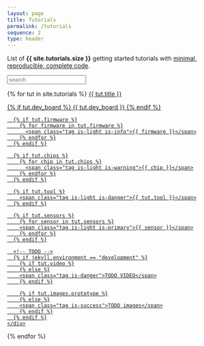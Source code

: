 ```yaml
---
layout: page
title: Tutorials
permalink: /tutorials
sequence: 2
type: header
---
```


<p class="subtitle">List of <strong>{{ site.tutorials.size }}</strong> getting started tutorials with <a href="https://stackoverflow.com/help/mcve">minimal, reproducible, complete code</a>.</p>

<style id="search_style"></style>

<nav class="panel">
  <div class="panel-block">
    <p class="control has-icons-left">
      <input class="input is-large" type="text" id="search" placeholder="search">
      <span class="icon is-small is-left">
        <i class="fas fa-search" aria-hidden="true"></i>
      </span>
    </p>
  </div>

  {% for tut in site.tutorials %}
  <a class="panel-block searchable" data-index="{{ tut.title | downcase }} {% for item in tut.features %}{{ item | downcase }} {% endfor %} {% for item in tut.sensors %}{{ item | downcase }} {% endfor %} {% for item in tut.chips %}{{ item | downcase }} {% endfor %} {% if tut.dev_board %} {{tut.dev_board | downcase }} {% endif %} " href="{{ tut.url }}">
    <span class="panel-icon">
      <i class="fas fa-book" aria-hidden="true"></i>
    </span>
    {{ tut.title }}
    <div class="tags">
      {% if tut.dev_board %}
        <span class="tag is-light is-danger">{{ tut.dev_board }}</span>
      {% endif %}

      {% if tut.firmware %}
        {% for firmware in tut.firmware %}
          <span class="tag is-light is-info">{{ firmware }}</span>
        {% endfor %}
      {% endif %}

      {% if tut.chips %}
        {% for chip in tut.chips %}
          <span class="tag is-light is-warning">{{ chip }}</span>
        {% endfor %}
      {% endif %}

      {% if tut.tool %}
        <span class="tag is-light is-danger">{{ tut.tool }}</span>
      {% endif %}

      {% if tut.sensors %}
        {% for sensor in tut.sensors %}
        <span class="tag is-light is-primary">{{ sensor }}</span>
        {% endfor %}
      {% endif %}

      <!-- TODO -->
      {% if jekyll.environment == "development" %}
        {% if tut.video %}
        {% else %}
        <span class="tag is-danger">TODO VIDEO</span>
        {% endif %}

        {% if tut.images.prototype %}
        {% else %}
        <span class="tag is-success">TODO images</span>
        {% endif %}
      {% endif %}
    </div>
  </a>
  {% endfor %}
</nav>

